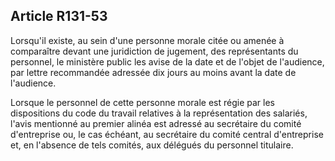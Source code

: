 Article R131-53
----
Lorsqu'il existe, au sein d'une personne morale citée ou amenée à comparaître
devant une juridiction de jugement, des représentants du personnel, le ministère
public les avise de la date et de l'objet de l'audience, par lettre recommandée
adressée dix jours au moins avant la date de l'audience.

Lorsque le personnel de cette personne morale est régie par les dispositions du
code du travail relatives à la représentation des salariés, l'avis mentionné au
premier alinéa est adressé au secrétaire du comité d'entreprise ou, le cas
échéant, au secrétaire du comité central d'entreprise et, en l'absence de tels
comités, aux délégués du personnel titulaire.
